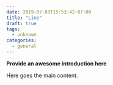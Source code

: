 ```yaml
---
date: 2019-07-03T15:53:42-07:00
title: "Line"
draft: true
tags:
  - unknown
categories:
  - general
---
```


**Provide an awesome introduction here**
<!--more-->

Here goes the main content.
